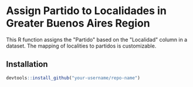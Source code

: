 # Assign Partido to Localidades in Greater Buenos Aires Region

This R function assigns the "Partido" based on the "Localidad" column in a dataset. The mapping of localities to partidos is customizable.

## Installation

```r
devtools::install_github("your-username/repo-name")
